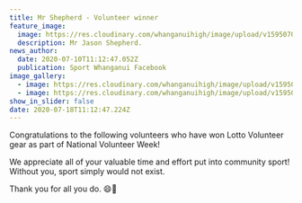```yaml
---
title: Mr Shepherd - Volunteer winner
feature_image:
  image: https://res.cloudinary.com/whanganuihigh/image/upload/v1595070856/News/Jason_Shepherd_volunteer._sport_wanganui.jpg
  description: Mr Jason Shepherd.
news_author:
  date: 2020-07-10T11:12:47.052Z
  publication: Sport Whanganui Facebook
image_gallery:
  - image: https://res.cloudinary.com/whanganuihigh/image/upload/v1595070950/News/Jason_Shepherd_volunteer._..sport_wanganui.png
  - image: https://res.cloudinary.com/whanganuihigh/image/upload/v1595070908/News/Jason_Shepherd_volunteer.marie_joseph..sport_wanganui.png
show_in_slider: false
date: 2020-07-18T11:12:47.224Z
---
```

Congratulations to the following volunteers who have won Lotto Volunteer gear as part of National Volunteer Week! 

We appreciate all of your valuable time and effort put into community sport! Without you, sport simply would not exist.

Thank you for all you do. 😄👏
